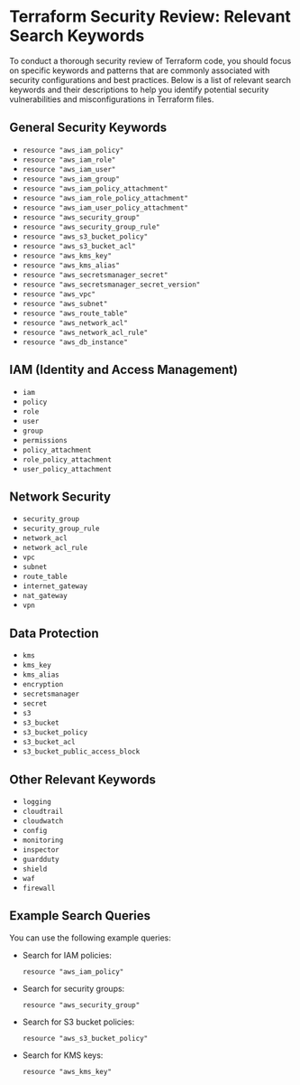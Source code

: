 # Terraform Security Review: Relevant Search Keywords

To conduct a thorough security review of Terraform code, you should focus on specific keywords and patterns that are commonly associated with security configurations and best practices. Below is a list of relevant search keywords and their descriptions to help you identify potential security vulnerabilities and misconfigurations in Terraform files.

## General Security Keywords
- `resource "aws_iam_policy"`
- `resource "aws_iam_role"`
- `resource "aws_iam_user"`
- `resource "aws_iam_group"`
- `resource "aws_iam_policy_attachment"`
- `resource "aws_iam_role_policy_attachment"`
- `resource "aws_iam_user_policy_attachment"`
- `resource "aws_security_group"`
- `resource "aws_security_group_rule"`
- `resource "aws_s3_bucket_policy"`
- `resource "aws_s3_bucket_acl"`
- `resource "aws_kms_key"`
- `resource "aws_kms_alias"`
- `resource "aws_secretsmanager_secret"`
- `resource "aws_secretsmanager_secret_version"`
- `resource "aws_vpc"`
- `resource "aws_subnet"`
- `resource "aws_route_table"`
- `resource "aws_network_acl"`
- `resource "aws_network_acl_rule"`
- `resource "aws_db_instance"`

## IAM (Identity and Access Management)
- `iam`
- `policy`
- `role`
- `user`
- `group`
- `permissions`
- `policy_attachment`
- `role_policy_attachment`
- `user_policy_attachment`

## Network Security
- `security_group`
- `security_group_rule`
- `network_acl`
- `network_acl_rule`
- `vpc`
- `subnet`
- `route_table`
- `internet_gateway`
- `nat_gateway`
- `vpn`

## Data Protection
- `kms`
- `kms_key`
- `kms_alias`
- `encryption`
- `secretsmanager`
- `secret`
- `s3`
- `s3_bucket`
- `s3_bucket_policy`
- `s3_bucket_acl`
- `s3_bucket_public_access_block`

## Other Relevant Keywords
- `logging`
- `cloudtrail`
- `cloudwatch`
- `config`
- `monitoring`
- `inspector`
- `guardduty`
- `shield`
- `waf`
- `firewall`

## Example Search Queries
You can use the following example queries:

- Search for IAM policies:
    ```
    resource "aws_iam_policy"
    ```

- Search for security groups:
    ```
    resource "aws_security_group"
    ```

- Search for S3 bucket policies:
    ```
    resource "aws_s3_bucket_policy"
    ```

- Search for KMS keys:
    ```
    resource "aws_kms_key"
    ```
    

